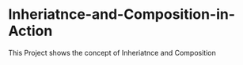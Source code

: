 # Inheriatnce-and-Composition-in-Action
This Project shows the concept of Inheriatnce and Composition
